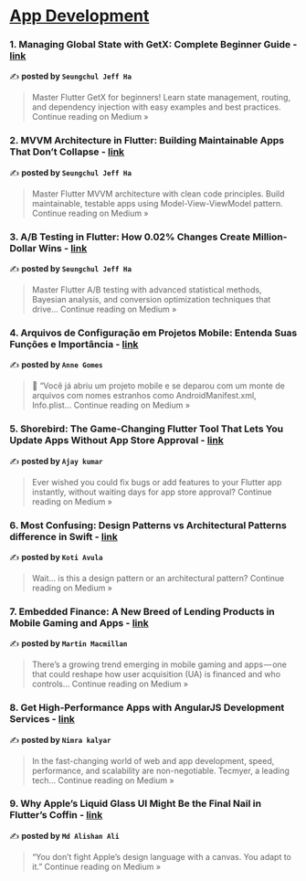 
<h1><a href=https://medium.com/tag/mobile-app-development/recommended target="_blank" rel="noopener noreferrer">App Development</a></h1>
<h3>1. Managing Global State with GetX: Complete Beginner Guide - <a href="https://medium.com/@alaxhenry0121/managing-global-state-with-getx-complete-beginner-guide-928178a1c813?source=rss------mobile_app_development-5" target="_blank" rel="noopener noreferrer">link</a></h3>

✍️ **posted by `Seungchul Jeff Ha`**

<blockquote>Master Flutter GetX for beginners! Learn state management, routing, and dependency injection with easy examples and best practices.
Continue reading on Medium »</blockquote>

<h3>2. MVVM Architecture in Flutter: Building Maintainable Apps That Don’t Collapse - <a href="https://medium.com/@alaxhenry0121/mvvm-architecture-in-flutter-building-maintainable-apps-that-dont-collapse-611a35f73083?source=rss------mobile_app_development-5" target="_blank" rel="noopener noreferrer">link</a></h3>

✍️ **posted by `Seungchul Jeff Ha`**

<blockquote>Master Flutter MVVM architecture with clean code principles. Build maintainable, testable apps using Model-View-ViewModel pattern.
Continue reading on Medium »</blockquote>

<h3>3. A/B Testing in Flutter: How 0.02% Changes Create Million-Dollar Wins - <a href="https://medium.com/@alaxhenry0121/a-b-testing-in-flutter-how-0-02-changes-create-million-dollar-wins-feef6bffd68a?source=rss------mobile_app_development-5" target="_blank" rel="noopener noreferrer">link</a></h3>

✍️ **posted by `Seungchul Jeff Ha`**

<blockquote>Master Flutter A/B testing with advanced statistical methods, Bayesian analysis, and conversion optimization techniques that drive…
Continue reading on Medium »</blockquote>

<h3>4. Arquivos de Configuração em Projetos Mobile: Entenda Suas Funções e Importância - <a href="https://annegomesdev.medium.com/arquivos-de-configura%C3%A7%C3%A3o-em-projetos-mobile-entenda-suas-fun%C3%A7%C3%B5es-e-import%C3%A2ncia-4a46573b7198?source=rss------mobile_app_development-5" target="_blank" rel="noopener noreferrer">link</a></h3>

✍️ **posted by `Anne Gomes`**

<blockquote>🧠 “Você já abriu um projeto mobile e se deparou com um monte de arquivos com nomes estranhos como AndroidManifest.xml, Info.plist…
Continue reading on Medium »</blockquote>

<h3>5.  Shorebird: The Game-Changing Flutter Tool That Lets You Update Apps Without App Store Approval - <a href="https://medium.com/@ajju_jaihind/shorebird-the-game-changing-flutter-tool-that-lets-you-update-apps-without-app-store-approval-9e9d3019148b?source=rss------mobile_app_development-5" target="_blank" rel="noopener noreferrer">link</a></h3>

✍️ **posted by `Ajay kumar`**

<blockquote>Ever wished you could fix bugs or add features to your Flutter app instantly, without waiting days for app store approval?
Continue reading on Medium »</blockquote>

<h3>6. Most Confusing: Design Patterns vs Architectural Patterns difference in Swift - <a href="https://medium.com/@koteshpatel6/most-confusing-design-patterns-vs-architectural-patterns-difference-in-swift-78b0c00b2843?source=rss------mobile_app_development-5" target="_blank" rel="noopener noreferrer">link</a></h3>

✍️ **posted by `Koti Avula`**

<blockquote>Wait… is this a design pattern or an architectural pattern?
Continue reading on Medium »</blockquote>

<h3>7. Embedded Finance: A New Breed of Lending Products in Mobile Gaming and Apps - <a href="https://martinmacmillan.medium.com/embedded-finance-a-new-breed-of-lending-products-in-mobile-gaming-and-apps-63eef06f1dd2?source=rss------mobile_app_development-5" target="_blank" rel="noopener noreferrer">link</a></h3>

✍️ **posted by `Martin Macmillan`**

<blockquote>There’s a growing trend emerging in mobile gaming and apps — one that could reshape how user acquisition (UA) is financed and who controls…
Continue reading on Medium »</blockquote>

<h3>8. Get High-Performance Apps with AngularJS Development Services - <a href="https://medium.com/@nimray39/get-high-performance-apps-with-angularjs-development-services-fc3fbe99c70c?source=rss------mobile_app_development-5" target="_blank" rel="noopener noreferrer">link</a></h3>

✍️ **posted by `Nimra kalyar`**

<blockquote>In the fast-changing world of web and app development, speed, performance, and scalability are non-negotiable. Tecmyer, a leading tech…
Continue reading on Medium »</blockquote>

<h3>9. Why Apple’s Liquid Glass UI Might Be the Final Nail in Flutter’s Coffin - <a href="https://medium.com/@md.alishanali/why-apples-liquid-glass-ui-might-be-the-final-nail-in-flutter-s-coffin-aabdc4639ae3?source=rss------mobile_app_development-5" target="_blank" rel="noopener noreferrer">link</a></h3>

✍️ **posted by `Md Alishan Ali`**

<blockquote>“You don’t fight Apple’s design language with a canvas. You adapt to it.”
Continue reading on Medium »</blockquote>

